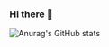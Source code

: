 ### Hi there 👋

![Anurag's GitHub stats](https://github-readme-stats.vercel.app/api?username=Mrtengsun&show_icons=true&theme=radical)

